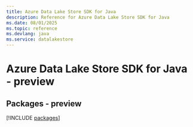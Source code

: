 ```yaml
---
title: Azure Data Lake Store SDK for Java
description: Reference for Azure Data Lake Store SDK for Java
ms.date: 08/01/2025
ms.topic: reference
ms.devlang: java
ms.service: datalakestore
---
```

# Azure Data Lake Store SDK for Java - preview
## Packages - preview
[!INCLUDE [packages](data-lake-store-index.md)]